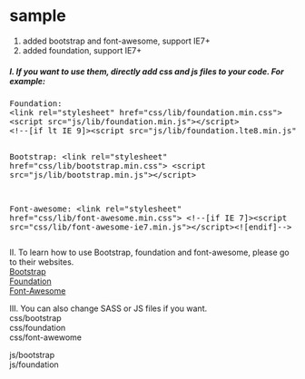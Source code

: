 sample
======

1. added bootstrap and font-awesome, support IE7+
2. added foundation, support IE7+


<h5>I. If you want to use them, directly add css and js files to your code. For example:</h5>
<pre>
Foundation:
&lt;link rel="stylesheet" href="css/lib/foundation.min.css"&gt;
&lt;script src="js/lib/foundation.min.js"&gt;&lt;/script&gt;
&lt;!--[if lt IE 9]&gt;&lt;script src="js/lib/foundation.lte8.min.js"&gt;&lt;/script&gt;&lt;![endif]--&gt;

Bootstrap:
&lt;link rel="stylesheet" href="css/lib/bootstrap.min.css"&gt;
&lt;script src="js/lib/bootstrap.min.js"&gt;&lt;/script&gt;

Font-awesome:
&lt;link rel="stylesheet" href="css/lib/font-awesome.min.css"&gt;
&lt;!--[if IE 7]&gt;&lt;script src="css/lib/font-awesome-ie7.min.js"&gt;&lt;/script&gt;&lt;![endif]--&gt;
</pre>


II. To learn how to use Bootstrap, foundation and font-awesome, please go to their websites. <br>
<a href="http://getbootstrap.com/">Bootstrap</a> <br>
<a href="http://foundation.zurb.com/docs/">Foundation</a> <br>
<a href="http://fortawesome.github.io/Font-Awesome/icons/">Font-Awesome</a> <br>


III. You can also change SASS or JS files if you want. <br>
css/bootstrap <br>
css/foundation <br>
css/font-awewome <br>

js/bootstrap <br>
js/foundation <br>







